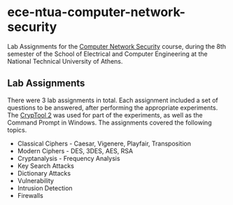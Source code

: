 # ece-ntua-computer-network-security

Lab Assignments for the [Computer Network Security](https://www.ece.ntua.gr/en/undergraduate/courses/3370) course, during the 8th semester of the School of Electrical and Computer Engineering at the National Technical University of Athens.

## Lab Assignments

There were 3 lab assignments in total. Each assignment included a set of questions to be answered, after performing the appropriate experiments. The [CrypTool 2](https://www.cryptool.org/en/ct2/) was used for part of the experiments, as well as the Command Prompt in Windows. The assignments covered the following topics.

- Classical Ciphers - Caesar, Vigenere, Playfair, Transposition
- Modern Ciphers - DES, 3DES, AES, RSA
- Cryptanalysis - Frequency Analysis
- Key Search Attacks
- Dictionary Attacks
- Vulnerability
- Intrusion Detection
- Firewalls
